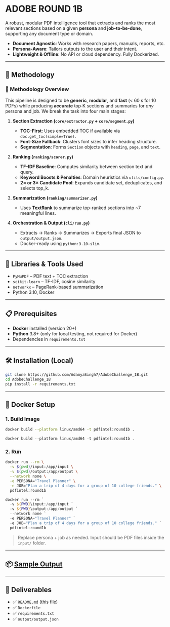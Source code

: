 # ADOBE ROUND 1B

A robust, modular PDF intelligence tool that extracts and ranks the most relevant sections based on a given **persona** and **job-to-be-done**, supporting any document type or domain.

- **Document Agnostic**: Works with research papers, manuals, reports, etc.
- **Persona-Aware**: Tailors outputs to the user and their intent.
- **Lightweight & Offline**: No API or cloud dependency. Fully Dockerized.

---

## 🧠 Methodology

### 🔎 Methodology Overview

This pipeline is designed to be **generic**, **modular**, and **fast** (< 60 s for 10 PDFs) while producing **accurate** top‐K sections and summaries for *any* persona and job. We break the task into four main stages:

1. **Section Extraction (`core/extractor.py` + `core/segment.py`)**  
   - **TOC-First**: Uses embedded TOC if available via `doc.get_toc(simple=True)`.
   - **Font-Size Fallback**: Clusters font sizes to infer heading structure.
   - **Segmentation**: Forms `Section` objects with `heading`, `page`, and `text`.

2. **Ranking (`ranking/scorer.py`)**  
   - **TF-IDF Baseline**: Computes similarity between section text and query.
   - **Keyword Boosts & Penalties**: Domain heuristics via `utils/config.py`.
   - **2× or 3× Candidate Pool**: Expands candidate set, deduplicates, and selects top_k.

3. **Summarization (`ranking/summarizer.py`)**  
   - Uses **TextRank** to summarize top-ranked sections into ~7 meaningful lines.

4. **Orchestration & Output (`cli/run.py`)**  
   - Extracts → Ranks → Summarizes → Exports final JSON to `output/output.json`.
   - Docker-ready using `python:3.10-slim`.

---

## 🧰 Libraries & Tools Used

- `PyMuPDF` – PDF text + TOC extraction
- `scikit-learn` – TF-IDF, cosine similarity
- `networkx` – PageRank-based summarization
- Python 3.10, Docker

---

## 📋 Prerequisites

- **Docker** installed (version 20+)
- **Python** 3.8+ (only for local testing, not required for Docker)
- Dependencies in `requirements.txt`

---

## 🛠️ Installation (Local)

```bash
git clone https://github.com/AdamyaSingh7/AdobeChallenge_1B.git
cd AdobeChallenge_1B
pip install -r requirements.txt
```

---

## 🐳 Docker Setup

### 1. Build Image

```bash
docker build --platform linux/amd64 -t pdfintel:round1b .
```
```powershell
docker build --platform linux/amd64 -t pdfintel:round1b .
```

### 2. Run

```bash
docker run --rm \
  -v $(pwd)/input:/app/input \
  -v $(pwd)/output:/app/output \
  --network none \
  -e PERSONA="Travel Planner" \
  -e JOB="Plan a trip of 4 days for a group of 10 college friends." \
  pdfintel:round1b
```
```powershell
docker run --rm `
  -v ${PWD}\input:/app/input `
  -v ${PWD}\output:/app/output `
  --network none `
  -e PERSONA="Travel Planner" `
  -e JOB="Plan a trip of 4 days for a group of 10 college friends." `
  pdfintel:round1b
```

> Replace persona + job as needed. Input should be PDF files inside the `input/` folder.

---

## 📦 [Sample Output](output/output.json)

---

## 📎 Deliverables

- ✅ `README.md` (this file)
- ✅ `Dockerfile`
- ✅ `requirements.txt`
- ✅ `output/output.json`
